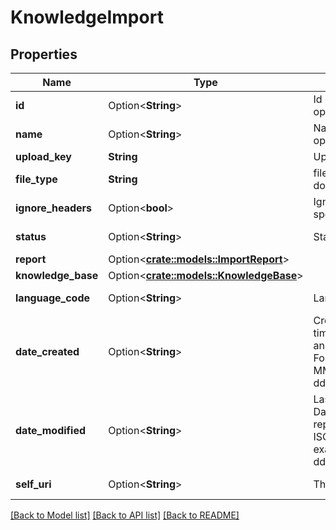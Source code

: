 # KnowledgeImport

## Properties

Name | Type | Description | Notes
------------ | ------------- | ------------- | -------------
**id** | Option<**String**> | Id of the import operation | [optional][readonly]
**name** | Option<**String**> | Name of the import operation | [optional]
**upload_key** | **String** | Upload key | 
**file_type** | **String** | file type of the document | 
**ignore_headers** | Option<**bool**> | Ignore headers for the specified file | [optional]
**status** | Option<**String**> | Status of the operation | [optional][readonly]
**report** | Option<[**crate::models::ImportReport**](ImportReport.md)> |  | [optional]
**knowledge_base** | Option<[**crate::models::KnowledgeBase**](KnowledgeBase.md)> |  | [optional]
**language_code** | Option<**String**> | Language code | [optional][readonly]
**date_created** | Option<**String**> | Created date. Date time is represented as an ISO-8601 string. For example: yyyy-MM-ddTHH:mm:ss[.mmm]Z | [optional][readonly]
**date_modified** | Option<**String**> | Last modified date. Date time is represented as an ISO-8601 string. For example: yyyy-MM-ddTHH:mm:ss[.mmm]Z | [optional][readonly]
**self_uri** | Option<**String**> | The URI for this object | [optional][readonly]

[[Back to Model list]](../README.md#documentation-for-models) [[Back to API list]](../README.md#documentation-for-api-endpoints) [[Back to README]](../README.md)


